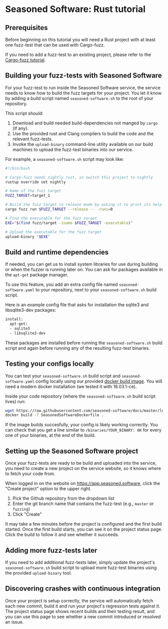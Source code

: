 # Seasoned Software: Rust tutorial

## Prerequisites

Before beginning on this tutorial you will need a Rust project with at least one fuzz-test that can be used with Cargo-fuzz.

If you need to add a fuzz-test to an existing project, please refer to the [Cargo-fuzz tutorial](https://rust-fuzz.github.io/book/cargo-fuzz).

## Building your fuzz-tests with Seasoned Software

For your fuzz-test to run inside the Seasoned Software service, the service needs to know how to build the fuzz targets for your project. You let it know by adding a build script named `seasoned-software.sh` to the root of your repository.

This script should:
1. Download and build needed build-dependencies not manged by `cargo` (if any).
1. Use the provided rust and Clang compilers to build the code and the relevant fuzz-tests.
1. Invoke the `upload-binary` command-line utility available on our build machines to upload the fuzz-test binaries into our service.

For example, a `seasoned-software.sh` script may look like:

```.sh
#!/bin/bash

# Cargo-fuzz needs nightly rust, so switch this project to nightly
rustup override set nightly

# Name of the fuzz target
FUZZ_TARGET=target_1

# Build the fuzz target in release mode by asking it to print its help menu
cargo fuzz run $FUZZ_TARGET --release -- -runs=0

# Find the executable for the fuzz target
EXE="$(find fuzz/target -iname $FUZZ_TARGET -executable)"

# Upload the executable for the fuzz target
upload-binary "$EXE"
```
## Build and runtime dependencies

If needed, you can get us to install system libraries for use during building or when the fuzzer is running later on. You can ask for packages available in the `apt-get` package manager.

To use this feature, you add an extra config file named `seasoned-software.yaml` to your repository, next to your `seasoned-software.sh` build script.

Here is an example config file that asks for installation the sqlite3 and libsqlite3-dev packages:
```sh
install:
  apt-get:
  - sqlite3
  - libsqlite3-dev
```

These packages are installed before running the `seasoned-software.sh` build script and again before running any of the resulting fuzz-test binaries.

## Testing your configs locally

You can test your `seasoned-software.sh` build script and `seasoned-software.yaml` config locally using our provided [docker build image](https://hub.docker.com/r/seasonedsoftware/builder/). You will need a modern docker installation (we tested it with 18.03.1-ce).

Inside your code repository (where the `seasoned-software.sh` build script lives) run:
```sh
wget https://raw.githubusercontent.com/seasoned-software/docs/master/local-checks/SeasonedSoftwareDockerfile
docker build -f SeasonedSoftwareDockerfile .
```

If the image builds succesfully, your config is likely working correctly. You can check that you get a line similar to `/binaries/YOUR_BINARY: OK` for every one of your binaries, at the end of the build.

## Setting up the Seasoned Software project

Once your fuzz-tests are ready to be build and uploaded into the service, you need to create a new project on the service website, so it knows where to fetch your code from.

When logged in on the website on <https://app.seasoned.software>, click the "Create project" option to the upper right.

1. Pick the Github repository from the dropdown list
1. Enter the git branch name that contains the fuzz-test (e.g., `master` or `fuzzing`)
1. Click "Create"

It may take a few minutes before the project is configured and the first build started. Once the first build starts, you can see it on the project status page. Click the build to follow it and see whether it succeeds.

## Adding more fuzz-tests later

If you need to add additional fuzz-tests later, simply update the project's `seasoned-software.sh` build script to upload more fuzz-test binaries using the provided `upload-binary` tool.

## Discovering crashes with continuous integration
Once your project is setup correctly, the service will automatically fetch each new commit, build it and run your project's regression tests against it. The project status page shows recent builds and their testing result, and you can use this page to see whether a new commit introduced or resolved an issue.
